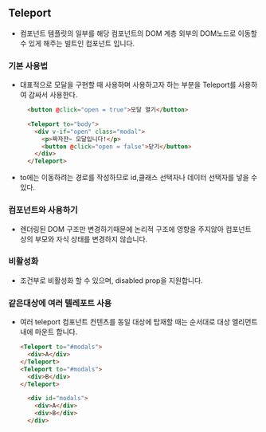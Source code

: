## Teleport
- 컴포넌트 템플릿의 일부를 해당 컴포넌트의 DOM 계층 외부의 DOM노드로 이동할 수 있게 해주는 빌트인 컴포넌트 입니다.
### 기본 사용법
- 대표적으로 모달을 구현할 때 사용하며 사용하고자 하는 부분을 Teleport를 사용하여 감싸서 사용한다.
  ```html
    <button @click="open = true">모달 열기</button>

    <Teleport to="body">
      <div v-if="open" class="modal">
        <p>짜자잔~ 모달입니다!</p>
        <button @click="open = false">닫기</button>
      </div>
    </Teleport>
  ```
- to에는 이동하려는 경로를 작성하므로 id,클래스 선택자나 데이터 선택자를 넣을 수 있다.
### 컴포넌트와 사용하기
- 렌더링된 DOM 구조만 변경하기때문에 논리적 구조에 영향을 주지않아 컴포넌트 상의 부모와 자식 상태를 변경하지 않습니다.
### 비활성화
- 조건부로 비활성화 할 수 있으며, disabled prop을 지원합니다.
### 같은대상에 여러 텔레포트 사용
- 여러 teleport 컴포넌트 컨텐츠를 동일 대상에 탑재할 때는 순서대로 대상 엘리먼트 내에 마운트 합니다.
  ```html
  <Teleport to="#modals">
    <div>A</div>
  </Teleport>
  <Teleport to="#modals">
    <div>B</div>
  </Teleport>
  ```
  ```html
    <div id="modals">
      <div>A</div>
      <div>B</div>
    </div>
  ```